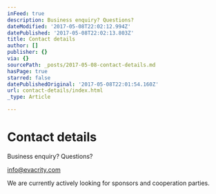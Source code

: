 ```yaml
---
inFeed: true
description: Business enquiry? Questions?
dateModified: '2017-05-08T22:02:12.994Z'
datePublished: '2017-05-08T22:02:13.803Z'
title: Contact details
author: []
publisher: {}
via: {}
sourcePath: _posts/2017-05-08-contact-details.md
hasPage: true
starred: false
datePublishedOriginal: '2017-05-08T22:01:54.160Z'
url: contact-details/index.html
_type: Article

---
```

# Contact details

Business enquiry? Questions?

info@evacrity.com

We are currently actively looking for sponsors and cooperation parties.